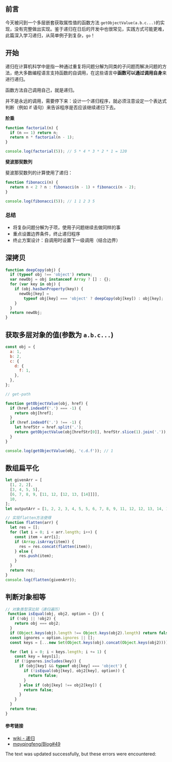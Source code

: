 ## 前言

今天被问到一个多层嵌套获取属性值的函数方法 `getObjectValue(a.b.c...)`的实现，没有完整做出实现。鉴于递归在日后的开发中也很常见，实践方式可能更难，此篇深入学习递归，从简单例子到复杂，`go`！

## 开始

递归在计算机科学中是指一种通过重复将问题分解为同类的子问题而解决问题的方法，绝大多数编程语言支持函数的自调用，在这些语言中**函数可以通过调用自身**来进行递归。

函数方法自己调用自己，就是递归。

并不是永远的调用，需要停下来：设计一个递归程序，就必须注意设定一个表达式判断（例如 if 语句）来告诉程序是否应该继续递归下去。

**阶乘**

```js
function factorial(n) {
  if (n == 1) return n;
  return n * factorial(n - 1);
}

console.log(factorial(5)); // 5 * 4 * 3 * 2 * 1 = 120
```

**斐波那契数列**

斐波那契数列的计算使用了递归：

```js
function fibonacci(n) {
  return n < 2 ? n : fibonacci(n - 1) + fibonacci(n - 2);
}

console.log(fibonacci(5)); // 1 1 2 3 5
```

### 总结

-   将复杂问题分解为子项，使用子问题继续去做同样的事
-   重点设置边界条件，终止递归程序
-   终止方案设计：自调用时设置下一级调用（结合边界）

## 深拷贝

```js
function deepCopy(obj) {
  if (typeof obj !== 'object') return;
  var newObj = obj instanceof Array ? [] : {};
  for (var key in obj) {
    if (obj.hasOwnProperty(key)) {
      newObj[key] =
        typeof obj[key] === 'object' ? deepCopy(obj[key]) : obj[key];
    }
  }
  return newObj;
}
```

## 获取多层对象的值(参数为 `a.b.c...`)

```js
const obj = {
  a: 1,
  b: 2,
  c: {
    d: {
      f: 1,
    },
  },
};

// get-path

function getObjectValue(obj, href) {
  if (href.indexOf('.') === -1) {
    return obj[href];
  }
  if (href.indexOf('.') !== -1) {
    let hrefStr = href.split('.');
    return getObjectValue(obj[hrefStr[0]], hrefStr.slice(1).join('.'));
  }
}

console.log(getObjectValue(obj, 'c.d.f')); // 1
```

## 数组扁平化

```js
let givenArr = [
  [1, 2, 2],
  [3, 4, 5, 5],
  [6, 7, 8, 9, [11, 12, [12, 13, [14]]]],
  10,
];
let outputArr = [1, 2, 2, 3, 4, 5, 5, 6, 7, 8, 9, 11, 12, 12, 13, 14, 10];

// 实现flatten方法使得
function flatten(arr) {
  let res = [];
  for (let i = 0; i < arr.length; i++) {
    const item = arr[i];
    if (Array.isArray(item)) {
      res = res.concat(flatten(item));
    } else {
      res.push(item);
    }
  }
  return res;
}
console.log(flatten(givenArr));
```

## 判断对象相等

```js
// 对象类型深比较（递归遍历）
 function isEqual(obj, obj2, option = {}) {
  if (!obj || !obj2) {
    return obj === obj2;
  }
  if (Object.keys(obj).length !== Object.keys(obj2).length) return false;
  const ignores = option.ignores || [];
  const keys = [...new Set(Object.keys(obj).concat(Object.keys(obj2)))];

  for (let i = 0; i < keys.length; i += 1) {
    const key = keys[i];
    if (!ignores.includes(key)) {
      if (obj[key] && typeof obj[key] === 'object') {
        if (!isEqual(obj[key], obj2[key], option)) {
          return false;
        }
      } else if (obj[key] !== obj2[key]) {
        return false;
      }
    }
  }
  return true;
}
```

#### 参考链接

-   [wiki - 递归](https://zh.wikipedia.org/zh-cn/%E9%80%92%E5%BD%92_(%E8%AE%A1%E7%AE%97%E6%9C%BA%E7%A7%91%E5%AD%A6))
-   [mqyqingfeng/Blog#49](https://github.com/mqyqingfeng/Blog/issues/49)

The text was updated successfully, but these errors were encountered: